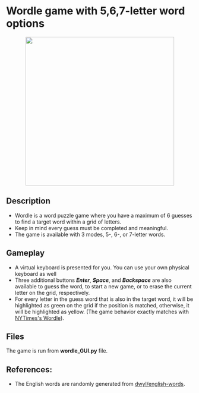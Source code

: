 # Wordle game with 5,6,7-letter word options

<p align="center">
  <img src="https://github.com/khoatran94/wordle_pygame/assets/39628780/626c5b36-13f2-404d-b0e8-41c3991ae403" width="400">
</p>

## Description
* Wordle is a word puzzle game where you have a maximum of 6 guesses to find a target word within a grid of letters.
* Keep in mind every guess must be completed and meaningful.
* The game is available with 3 modes, 5-, 6-, or 7-letter words.


## Gameplay
* A virtual keyboard is presented for you. You can use your own physical keyboard as well
* Three additional buttons ***Enter***, ***Space***, and ***Backspace*** are also available to guess the word, to start a new game, or to erase the current letter on the grid, respectively.
* For every letter in the guess word that is also in the target word, it will be highlighted as green on the grid if the position is matched, otherwise, it will be highlighted as yellow. (The game behavior exactly matches with [NYTimes's Wordle](https://www.nytimes.com/games/wordle/index.html)).


## Files
The game is run from **wordle_GUI.py** file.
  
## References:
 * The English words are randomly generated from [dwyl/english-words](https://github.com/dwyl/english-words).

